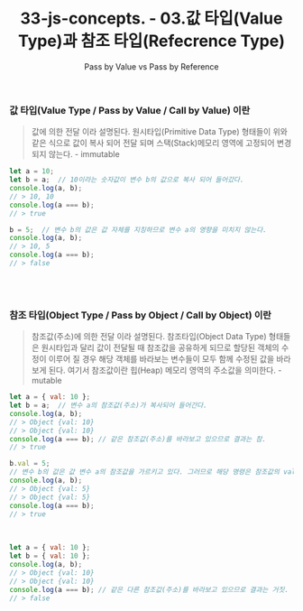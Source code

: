 ﻿---
layout: post
title: 33-js-concepts. - 03.값 타입(Value Type)과 참조 타입(Refecrence Type)
subtitle: 03. Pass by Value vs Pass by Reference
tags: [33-js-concepts]
image: /img/posts/2019-02-21-모든 자바스크립트 개발자가 알아야 하는 33가지 개념.jpg
comments: true
---

### 값 타입(Value Type / Pass by Value / Call by Value) 이란

> 값에 의한 전달 이라 설명된다. 원시타입(Primitive Data Type) 형태들이 위와 같은 식으로 값이 복사 되어 전달 되며 스택(Stack)메모리 영역에 고정되어 변경되지 않는다. - immutable

```javascript
let a = 10;
let b = a;  // 10이라는 숫자값이 변수 b의 값으로 복사 되어 들어갔다.
console.log(a, b);  
// > 10, 10
console.log(a === b); 
// > true

b = 5;  // 변수 b의 값은 값 자체를 지칭하므로 변수 a의 영향을 미치지 않는다.
console.log(a, b);  
// > 10, 5
console.log(a === b); 
// > false
```

<br />
<br />

### 참조 타입(Object Type / Pass by Object / Call by Object) 이란

> 참조값(주소)에 의한 전달 이라 설명된다. 참조타입(Object Data Type) 형태들은 원시타입과 달리 값이 전달될 때 참조값을 공유하게 되므로 할당된 객체의 수정이 이루어 질 경우 해당 객체를 바라보는 변수들이 모두 함께 수정된 값을 바라보게 된다. 여기서 참조값이란 힙(Heap) 메모리 영역의 주소값을 의미한다. - mutable

```javascript
let a = { val: 10 };
let b = a;  // 변수 a의 참조값(주소)가 복사되어 들어간다.
console.log(a, b);  
// > Object {val: 10}
// > Object {val: 10}
console.log(a === b); // 같은 참조값(주소)를 바라보고 있으므로 결과는 참.
// > true

b.val = 5;  
// 변수 b의 값은 값 변수 a의 참조값을 가르키고 있다. 그러므로 해당 명령은 참조값의 val 프로퍼티를 변경하는 것이고 따라서 해당 명령이 수행되고 난 후에는 같은 곳을 바라보았던 변수 b의 결과도 달라지게 된다.
console.log(a, b);  
// > Object {val: 5}
// > Object {val: 5}
console.log(a === b); 
// > true
```

<br />  

```javascript
let a = { val: 10 };
let b = { val: 10 };  
console.log(a, b);  
// > Object {val: 10}
// > Object {val: 10}
console.log(a === b); // 같은 다른 참조값(주소)를 바라보고 있으므로 결과는 거짓.
// > false
```

<br />  
<br />  
